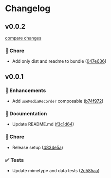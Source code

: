 # Changelog


## v0.0.2

[compare changes](https://github.com/OrbisK/vue-use-media-recorder/compare/v0.0.1...v0.0.2)

### 🏡 Chore

- Add only dist and readme to bundle ([047e636](https://github.com/OrbisK/vue-use-media-recorder/commit/047e636))

## v0.0.1


### 🚀 Enhancements

- Add `useMediaRecorder` composable ([b74f972](https://github.com/OrbisK/vue-use-media-recorder/commit/b74f972))

### 📖 Documentation

- Update README.md ([f3c1d64](https://github.com/OrbisK/vue-use-media-recorder/commit/f3c1d64))

### 🏡 Chore

- Release setup ([4834e5a](https://github.com/OrbisK/vue-use-media-recorder/commit/4834e5a))

### ✅ Tests

- Update mimetype and data tests ([2c585aa](https://github.com/OrbisK/vue-use-media-recorder/commit/2c585aa))
